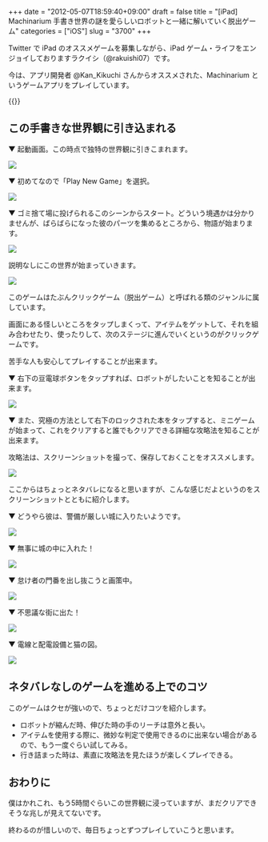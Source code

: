 +++
date = "2012-05-07T18:59:40+09:00"
draft = false
title = "[iPad] Machinarium 手書き世界の謎を愛らしいロボットと一緒に解いていく脱出ゲーム"
categories = ["iOS"]
slug = "3700"
+++

Twitter で iPad のオススメゲームを募集しながら、iPad ゲーム・ライフをエンジョイしておりますラクイシ（@rakuishi07）です。

今は、アプリ開発者 @Kan_Kikuchi さんからオススメされた、Machinarium というゲームアプリをプレイしています。

{{<app id="459189186" title="Machinarium 1.2（￥450）" src="http://a5.mzstatic.com/us/r1000/096/Purple/ce/8b/f3/mzl.snwwhpvo.100x100-75.png">}}

## この手書きな世界観に引き込まれる

▼ 起動画面。この時点で独特の世界観に引きこまれます。

![](/images/2012/05/3700_1.png)

▼ 初めてなので「Play New Game」を選択。

![](/images/2012/05/3700_2.png)

▼ ゴミ捨て場に投げられるこのシーンからスタート。どういう境遇かは分かりませんが、ばらばらになった彼のパーツを集めるところから、物語が始まります。

![](/images/2012/05/3700_3.png)

説明なしにこの世界が始まっていきます。

![](/images/2012/05/3700_4.png)

このゲームはたぶんクリックゲーム（脱出ゲーム）と呼ばれる類のジャンルに属しています。

画面にある怪しいところをタップしまくって、アイテムをゲットして、それを組み合わせたり、使ったりして、次のステージに進んでいくというのがクリックゲームです。

苦手な人も安心してプレイすることが出来ます。

▼ 右下の豆電球ボタンをタップすれば、ロボットがしたいことを知ることが出来ます。

![](/images/2012/05/3700_5.png)

▼ また、究極の方法として右下のロックされた本をタップすると、ミニゲームが始まって、これをクリアすると誰でもクリアできる詳細な攻略法を知ることが出来ます。

攻略法は、スクリーンショットを撮って、保存しておくことをオススメします。

![](/images/2012/05/3700_6.png)

ここからはちょっとネタバレになると思いますが、こんな感じだよというのをスクリーンショットとともに紹介します。

▼ どうやら彼は、警備が厳しい城に入りたいようです。

![](/images/2012/05/3700_7.png)

▼ 無事に城の中に入れた！

![](/images/2012/05/3700_8.png)

▼ 怠け者の門番を出し抜こうと画策中。

![](/images/2012/05/3700_9.png)

▼ 不思議な街に出た！

![](/images/2012/05/3700_10.png)

▼ 電線と配電設備と猫の図。

![](/images/2012/05/3700_11.png)

## ネタバレなしのゲームを進める上でのコツ

このゲームはクセが強いので、ちょっとだけコツを紹介します。

* ロボットが縮んだ時、伸びた時の手のリーチは意外と長い。
* アイテムを使用する際に、微妙な判定で使用できるのに出来ない場合があるので、もう一度ぐらい試してみる。
* 行き詰まった時は、素直に攻略法を見たほうが楽しくプレイできる。

## おわりに

僕はかれこれ、もう5時間ぐらいこの世界観に浸っていますが、まだクリアできそうな兆しが見えてないです。

終わるのが惜しいので、毎日ちょっとずつプレイしていこうと思います。

